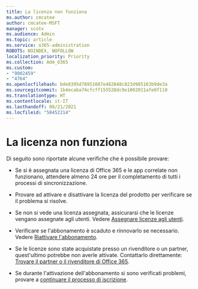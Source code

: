 ```yaml
---
title: La licenza non funziona
ms.author: cmcatee
author: cmcatee-MSFT
manager: scotv
ms.audience: Admin
ms.topic: article
ms.service: o365-administration
ROBOTS: NOINDEX, NOFOLLOW
localization_priority: Priority
ms.collection: Adm_O365
ms.custom:
- "9002459"
- "4764"
ms.openlocfilehash: bde8395d78951087e482848c823d985163b9de3a
ms.sourcegitcommit: 1b4ecaba74cfcff155528dc9e1002011afe0f110
ms.translationtype: HT
ms.contentlocale: it-IT
ms.lasthandoff: 08/21/2021
ms.locfileid: "58452214"
---
```

# <a name="license-not-working"></a>La licenza non funziona

Di seguito sono riportate alcune verifiche che è possibile provare:

- Se si è assegnata una licenza di Office 365 e le app correlate non funzionano, attendere almeno 24 ore per il completamento di tutti i processi di sincronizzazione. 

- Provare ad attivare e disattivare la licenza del prodotto per verificare se il problema si risolve. 

- Se non si vede una licenza assegnata, assicurarsi che le licenze vengano assegnate agli utenti. Vedere [Assegnare licenze agli utenti](https://docs.microsoft.com/microsoft-365/admin/manage/assign-licenses-to-users?view=o365-worldwide).

- Verificare se l'abbonamento è scaduto e rinnovarlo se necessario. Vedere [Riattivare l'abbonamento](https://docs.microsoft.com/alchemyinsights/reactivate-your-subscription). 

- Se le licenze sono state acquistate presso un rivenditore o un partner, quest'ultimo potrebbe non averle attivate. Contattarlo direttamente: [Trovare il partner o il rivenditore di Office 365](https://docs.microsoft.com//microsoft-365/admin/manage/find-your-partner-or-reseller).

- Se durante l'attivazione dell'abbonamento si sono verificati problemi, provare a [continuare il processo di iscrizione](https://go.microsoft.com/fwlink/?linkid=2126800).
